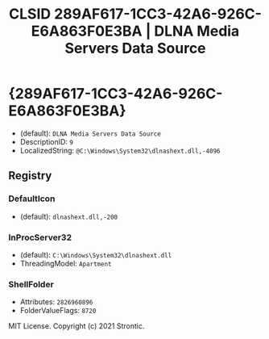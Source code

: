 ﻿---
title: "CLSID 289AF617-1CC3-42A6-926C-E6A863F0E3BA | DLNA Media Servers Data Source"
excerpt: What is COM-Object CLSID 289AF617-1CC3-42A6-926C-E6A863F0E3BA?
---

# {289AF617-1CC3-42A6-926C-E6A863F0E3BA}

* (default): `DLNA Media Servers Data Source`
* DescriptionID: `9`
* LocalizedString: `@C:\Windows\System32\dlnashext.dll,-4096`

## Registry


### DefaultIcon

* (default): `dlnashext.dll,-200`

### InProcServer32

* (default): `C:\Windows\System32\dlnashext.dll`
* ThreadingModel: `Apartment`

### ShellFolder

* Attributes: `2826960896`
* FolderValueFlags: `8720`

MIT License. Copyright (c) 2021 Strontic.


